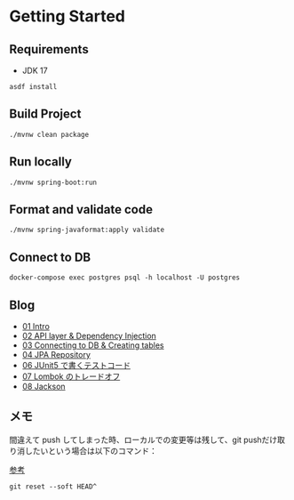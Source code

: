 # Getting Started

## Requirements
- JDK 17

```shell
asdf install
```

## Build Project

```shell
./mvnw clean package
```

## Run locally

```shell
./mvnw spring-boot:run
```

## Format and validate code

```shell
./mvnw spring-javaformat:apply validate
```

## Connect to DB

```shell
docker-compose exec postgres psql -h localhost -U postgres
```

## Blog

- [01 Intro](./blog/01_Intro.md)
- [02 API layer & Dependency Injection](./blog/02_API_layer.md)
- [03 Connecting to DB & Creating tables](./blog/03_Connecting_to_DB.md)
- [04 JPA Repository](./blog/04_JPA_Repository.md)
- [06 JUnit5 で書くテストコード](./blog/06_test_JUnit5.md)
- [07 Lombok のトレードオフ](./blog/07_Lombok.md)
- [08 Jackson](./blog/08_Jackson.md)

## メモ

間違えて push してしまった時、ローカルでの変更等は残して、git pushだけ取り消したいという場合は以下のコマンド：

[参考](https://qiita.com/S42100254h/items/db435c98c2fc9d4a68c2)

```shell
git reset --soft HEAD^
```

